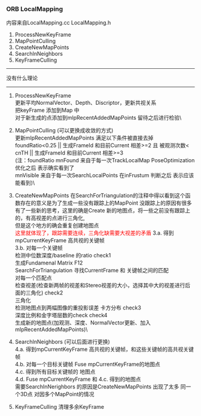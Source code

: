 <!--
 * @Author: Liu Weilong
 * @Date: 2021-01-28 15:08:16
 * @LastEditors: Liu Weilong 
 * @LastEditTime: 2021-03-16 14:32:57
 * @FilePath: /3rd-test-learning/31. orb_slam_related/origin/doc/ORB_mapping.md
 * @Description: 
-->
### ORB LocalMapping
内容来自LocalMapping.cc LocalMapping.h
1. ProcessNewKeyFrame
2. MapPointCulling
3. CreateNewMapPoints
4. SearchInNeighbors
5. KeyFrameCulling
   
------
没有什么理论

------
1. ProcessNewKeyFrame\
   更新平均NormalVector、Depth、Discriptor，更新共视关系\
   把keyFrame 添加到Map 中\
   对于新生成的点添加到mlpRecentAddedMapPoints 留待之后进行检验\
2. MapPointCulling (可以更换成收敛的方式)\
   更新mlpRecentAddedMapPoints 满足以下条件被直接去掉\
   foundRatio<0.25 || 生成FrameId 和目前Current 相差>=2 且 被观测次数< cnTH || 生成FrameId 和目前Current 相差>=3\
   (注：foundRatio  mnFound 来自于每一次TrackLocalMap PoseOptimization 优化之后 表示确实看到了\
                   mnVisible 来自于每一次SearchLocalPoints 在inFrustum 判断之后 表示应该能看到)\
                   
3. CreateNewMapPoints 在SearchForTriangulation的注释中得以看到这个函数存在的意义是为了生成一些没有跟踪上的MapPoint 没跟踪上的原因有很多\
   有了一些新的思考，这里的确是Create 新的地图点，将一些之前没有跟踪上的，有高视差的点进行三角化,\
   但是这个地方的确会重复创建地图点\
   <font color="Red"> 这里就体现了，跟踪需要连续，三角化缺需要大视差的矛盾</font>
3.a. 得到mpCurrentKeyFrame 高共视的关键帧\
3.b. 对每一个关键帧\
     检测中位数深度/baseline 的ratio check1\
     生成Fundamenal Matrix F12\
     SearchForTriangulation 寻找CurrentFrame 和 关键帧之间的匹配\
     对每一个匹配点\
        检查视差(检查新两帧的视差和Stereo视差的大小，选择其中大的视差进行后面的三角化) check2\
        三角化\
        检测地图点到两幅图像的重投影误差    卡方分布 check3 \
        深度比例和金字塔层数的check             check4\
        生成新的地图点(加观测、深度、NormalVector更新、加入mlpRecentAddedMapPoints)\

4.  SearchInNeighbors (可以后面进行更换)\
4.a. 得到mpCurrentKeyFrame 高共视的关键帧，和这些关键帧的高共视关键帧\
4.b. 对每一个目标关键帧 Fuse mpCurrentKeyFrame的地图点\
4.c. 得到所有目标关键帧的 地图点\
4.d. Fuse   mpCurrentKeyFrame 和 4.c. 得到的地图点\
需要SearchInNerighbors 的原因是CreateNewMapPoints 出现了太多 同一个3D点 对因多个MapPoint的情况


1. KeyFrameCulling 清理多余KeyFrame
   